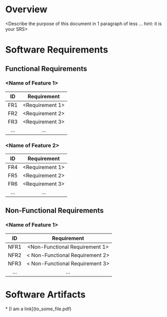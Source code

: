#  Overview
<Describe the purpose of this document in 1 paragraph of less … hint: it is
your SRS>

# Software Requirements
<Describe the structure of this section>

## Functional Requirements
### <Name of Feature 1>
| ID | Requirement |
| :-------------: | :----------: |
| FR1 | <Requirement 1> |
| FR2 | <Requirement 2> |
| FR3 | <Requirement 3> |
| … | … |

### <Name of Feature 2>
| ID | Requirement |
| :-------------: | :----------: |
| FR4 | <Requirement 1> |
| FR5 | <Requirement 2> |
| FR6 | <Requirement 3> |
| … | … |

## Non-Functional Requirements

### <Name of Feature 1>

| ID | Requirement |
| :-------------: | :----------: |
| NFR1 | <Non-Functional Requirement 1> |
| NFR2 | < Non-Functional Requirement 2> |
| NFR3 | < Non-Functional Requirement 3> |
| … | … |

# Software Artifacts

<Describe the purpose of this section>
* [I am a link](to_some_file.pdf)
